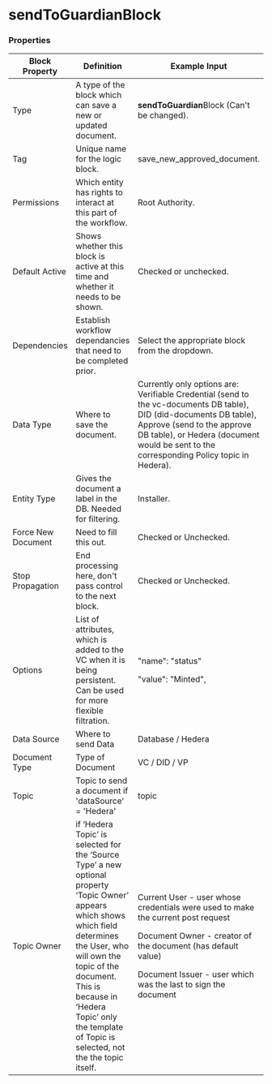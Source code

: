 # sendToGuardianBlock

### Properties

| Block Property     | Definition                                                                                                                                                                                                                                                                                 | Example Input                                                                                                                                                                                                                                | Status                                     |
| ------------------ | ------------------------------------------------------------------------------------------------------------------------------------------------------------------------------------------------------------------------------------------------------------------------------------------ | -------------------------------------------------------------------------------------------------------------------------------------------------------------------------------------------------------------------------------------------- | ------------------------------------------ |
| Type               | A type of the block which can save a new or updated document.                                                                                                                                                                                                                              | **sendToGuardian**Block (Can't be changed).                                                                                                                                                                                                  |                                            |
| Tag                | Unique name for the logic block.                                                                                                                                                                                                                                                           | save\_new\_approved\_document.                                                                                                                                                                                                               |                                            |
| Permissions        | Which entity has rights to interact at this part of the workflow.                                                                                                                                                                                                                          | Root Authority.                                                                                                                                                                                                                              |                                            |
| Default Active     | Shows whether this block is active at this time and whether it needs to be shown.                                                                                                                                                                                                          | Checked or unchecked.                                                                                                                                                                                                                        |                                            |
| Dependencies       | Establish workflow dependancies that need to be completed prior.                                                                                                                                                                                                                           | Select the appropriate block from the dropdown.                                                                                                                                                                                              |                                            |
| Data Type          | Where to save the document.                                                                                                                                                                                                                                                                | Currently only options are: Verifiable Credential (send to the vc-documents DB table), DID (did-documents DB table), Approve (send to the approve DB table), or Hedera (document would be sent to the corresponding Policy topic in Hedera). | <mark style="color:red;">Deprecated</mark> |
| Entity Type        | Gives the document a label in the DB. Needed for filtering.                                                                                                                                                                                                                                | Installer.                                                                                                                                                                                                                                   |                                            |
| Force New Document | Need to fill this out.                                                                                                                                                                                                                                                                     | Checked or Unchecked.                                                                                                                                                                                                                        |                                            |
| Stop Propagation   | End processing here, don't pass control to the next block.                                                                                                                                                                                                                                 | Checked or Unchecked.                                                                                                                                                                                                                        |                                            |
| Options            | List of attributes, which is added to the VC when it is being persistent. Can be used for more flexible filtration.                                                                                                                                                                        | <p>"name": "status" </p><p>"value": "Minted",</p>                                                                                                                                                                                            |                                            |
| Data Source        | Where to send Data                                                                                                                                                                                                                                                                         | Database / Hedera                                                                                                                                                                                                                            |                                            |
| Document Type      | Type of Document                                                                                                                                                                                                                                                                           | VC / DID / VP                                                                                                                                                                                                                                |                                            |
| Topic              | Topic to send a document if 'dataSource' = 'Hedera'                                                                                                                                                                                                                                        | topic                                                                                                                                                                                                                                        |                                            |
| Topic Owner        | if ‘Hedera Topic’ is selected for the ‘Source Type’ a new optional property ‘Topic Owner’ appears which shows which field determines the User, who will own the topic of the document. This is because in ‘Hedera Topic’ only the template of Topic is selected, not the the topic itself. | <p></p><p>Current User - user whose credentials were used to make the current post request</p><p>Document Owner - creator of the document (has default value)</p><p>Document Issuer - user which was the last to sign the document</p>       |                                            |
